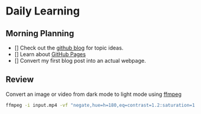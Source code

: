 # Daily Learning

## Morning Planning

- [] Check out the [github blog](https://github.blog/) for topic ideas.
- [] Learn about [GitHub Pages](https://skills.github.com/#first-day-on-github)
- [] Convert my first blog post into an actual webpage.
  
## Review

Convert an image or video from dark mode to light mode using [ffmpeg](https://www.ffmpeg.org)

```bash
ffmpeg -i input.mp4 -vf "negate,hue=h=180,eq=contrast=1.2:saturation=1.1" output.mp4
```
